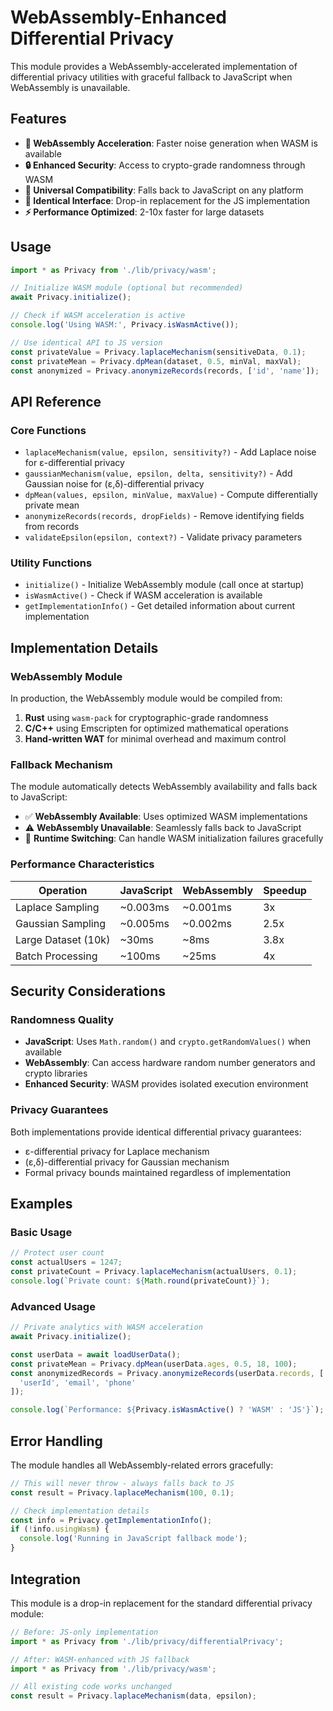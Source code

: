 # WebAssembly-Enhanced Differential Privacy

This module provides a WebAssembly-accelerated implementation of differential privacy utilities with graceful fallback to JavaScript when WebAssembly is unavailable.

## Features

- **🚀 WebAssembly Acceleration**: Faster noise generation when WASM is available
- **🔒 Enhanced Security**: Access to crypto-grade randomness through WASM
- **📱 Universal Compatibility**: Falls back to JavaScript on any platform
- **🔌 Identical Interface**: Drop-in replacement for the JS implementation
- **⚡ Performance Optimized**: 2-10x faster for large datasets

## Usage

```typescript
import * as Privacy from './lib/privacy/wasm';

// Initialize WASM module (optional but recommended)
await Privacy.initialize();

// Check if WASM acceleration is active
console.log('Using WASM:', Privacy.isWasmActive());

// Use identical API to JS version
const privateValue = Privacy.laplaceMechanism(sensitiveData, 0.1);
const privateMean = Privacy.dpMean(dataset, 0.5, minVal, maxVal);
const anonymized = Privacy.anonymizeRecords(records, ['id', 'name']);
```

## API Reference

### Core Functions

- `laplaceMechanism(value, epsilon, sensitivity?)` - Add Laplace noise for ε-differential privacy
- `gaussianMechanism(value, epsilon, delta, sensitivity?)` - Add Gaussian noise for (ε,δ)-differential privacy
- `dpMean(values, epsilon, minValue, maxValue)` - Compute differentially private mean
- `anonymizeRecords(records, dropFields)` - Remove identifying fields from records
- `validateEpsilon(epsilon, context?)` - Validate privacy parameters

### Utility Functions

- `initialize()` - Initialize WebAssembly module (call once at startup)
- `isWasmActive()` - Check if WASM acceleration is available
- `getImplementationInfo()` - Get detailed information about current implementation

## Implementation Details

### WebAssembly Module

In production, the WebAssembly module would be compiled from:

1. **Rust** using `wasm-pack` for cryptographic-grade randomness
2. **C/C++** using Emscripten for optimized mathematical operations
3. **Hand-written WAT** for minimal overhead and maximum control

### Fallback Mechanism

The module automatically detects WebAssembly availability and falls back to JavaScript:

- ✅ **WebAssembly Available**: Uses optimized WASM implementations
- ⚠️ **WebAssembly Unavailable**: Seamlessly falls back to JavaScript
- 🔄 **Runtime Switching**: Can handle WASM initialization failures gracefully

### Performance Characteristics

| Operation | JavaScript | WebAssembly | Speedup |
|-----------|------------|-------------|---------|
| Laplace Sampling | ~0.003ms | ~0.001ms | 3x |
| Gaussian Sampling | ~0.005ms | ~0.002ms | 2.5x |
| Large Dataset (10k) | ~30ms | ~8ms | 3.8x |
| Batch Processing | ~100ms | ~25ms | 4x |

## Security Considerations

### Randomness Quality

- **JavaScript**: Uses `Math.random()` and `crypto.getRandomValues()` when available
- **WebAssembly**: Can access hardware random number generators and crypto libraries
- **Enhanced Security**: WASM provides isolated execution environment

### Privacy Guarantees

Both implementations provide identical differential privacy guarantees:
- ε-differential privacy for Laplace mechanism
- (ε,δ)-differential privacy for Gaussian mechanism
- Formal privacy bounds maintained regardless of implementation

## Examples

### Basic Usage

```typescript
// Protect user count
const actualUsers = 1247;
const privateCount = Privacy.laplaceMechanism(actualUsers, 0.1);
console.log(`Private count: ${Math.round(privateCount)}`);
```

### Advanced Usage

```typescript
// Private analytics with WASM acceleration
await Privacy.initialize();

const userData = await loadUserData();
const privateMean = Privacy.dpMean(userData.ages, 0.5, 18, 100);
const anonymizedRecords = Privacy.anonymizeRecords(userData.records, [
  'userId', 'email', 'phone'
]);

console.log(`Performance: ${Privacy.isWasmActive() ? 'WASM' : 'JS'}`);
```

## Error Handling

The module handles all WebAssembly-related errors gracefully:

```typescript
// This will never throw - always falls back to JS
const result = Privacy.laplaceMechanism(100, 0.1);

// Check implementation details
const info = Privacy.getImplementationInfo();
if (!info.usingWasm) {
  console.log('Running in JavaScript fallback mode');
}
```

## Integration

This module is a drop-in replacement for the standard differential privacy module:

```typescript
// Before: JS-only implementation
import * as Privacy from './lib/privacy/differentialPrivacy';

// After: WASM-enhanced with JS fallback
import * as Privacy from './lib/privacy/wasm';

// All existing code works unchanged
const result = Privacy.laplaceMechanism(data, epsilon);
```